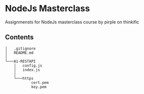 # NodeJs Masterclass
Assignmensts for NodeJs masterclass course by pirple on thinkific

## Contents
```
│   .gitignore
│   README.md
│
└───A1-RESTAPI
    │   config.js
    │   index.js
    │
    └───https
            cert.pem
            key.pem
```

